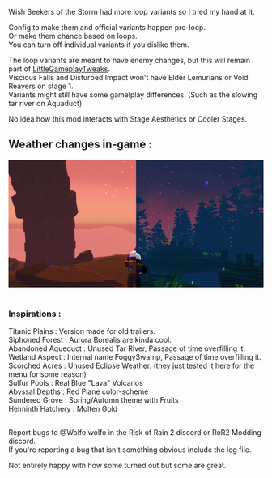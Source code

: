 Wish Seekers of the Storm had more loop variants so I tried my hand at it.

Config to make them and official variants happen pre-loop.\
Or make them chance based on loops.\
You can turn off individual variants if you dislike them.


The loop variants are meant to have enemy changes, but this will remain part of [LittleGameplayTweaks](https://thunderstore.io/package/Wolfo/LittleGameplayTweaks/).\
Viscious Falls and Disturbed Impact won't have Elder Lemurians or Void Reavers on stage 1.\
Variants might still have some gamelplay differences. (Such as the slowing tar river on Aquaduct)

No idea how this mod interacts with Stage Aesthetics or Cooler Stages.
 

## Weather changes in-game :
  
![Missing Immage](https://raw.githubusercontent.com/WolfoIsBestWolf/ror2-LittleGameplayTweaks/main/modPageImages/ltgStages.png)

#
### Inspirations :
Titanic Plains : Version made for old trailers.\
Siphoned Forest : Aurora Borealis are kinda cool.  \
Abandoned Aqueduct : Unused Tar River, Passage of time overfilling it.\
Wetland Aspect : Internal name FoggySwamp, Passage of time overfilling it.\
Scorched Acres : Unused Eclipse Weather. (they just tested it here for the menu for some reason)\
Sulfur Pools : Real Blue "Lava" Volcanos\
Abyssal Depths : Red Plane color-scheme\
Sundered Grove : Spring/Autumn theme with Fruits\
Helminth Hatchery : Molten Gold
 


##
 
Report bugs to @Wolfo.wolfo in the Risk of Rain 2 discord or RoR2 Modding discord.\
If you're reporting a bug that isn't something obvious include the log file.

Not entirely happy with how some turned out but some are great.